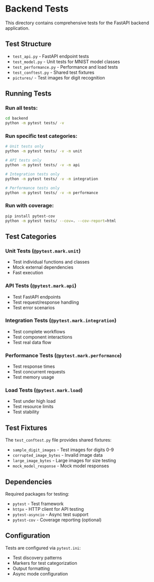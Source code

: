 # Backend Tests

This directory contains comprehensive tests for the FastAPI backend application.

## Test Structure

- `test_api.py` - FastAPI endpoint tests
- `test_model.py` - Unit tests for MNIST model classes
- `test_performance.py` - Performance and load tests
- `test_conftest.py` - Shared test fixtures
- `pictures/` - Test images for digit recognition

## Running Tests

### Run all tests:
```bash
cd backend
python -m pytest tests/ -v
```

### Run specific test categories:
```bash
# Unit tests only
python -m pytest tests/ -v -m unit

# API tests only
python -m pytest tests/ -v -m api

# Integration tests only
python -m pytest tests/ -v -m integration

# Performance tests only
python -m pytest tests/ -v -m performance
```

### Run with coverage:
```bash
pip install pytest-cov
python -m pytest tests/ --cov=. --cov-report=html
```

## Test Categories

### Unit Tests (`@pytest.mark.unit`)
- Test individual functions and classes
- Mock external dependencies
- Fast execution

### API Tests (`@pytest.mark.api`)
- Test FastAPI endpoints
- Test request/response handling
- Test error scenarios

### Integration Tests (`@pytest.mark.integration`)
- Test complete workflows
- Test component interactions
- Test real data flow

### Performance Tests (`@pytest.mark.performance`)
- Test response times
- Test concurrent requests
- Test memory usage

### Load Tests (`@pytest.mark.load`)
- Test under high load
- Test resource limits
- Test stability

## Test Fixtures

The `test_conftest.py` file provides shared fixtures:
- `sample_digit_images` - Test images for digits 0-9
- `corrupted_image_bytes` - Invalid image data
- `large_image_bytes` - Large images for size testing
- `mock_model_response` - Mock model responses

## Dependencies

Required packages for testing:
- `pytest` - Test framework
- `httpx` - HTTP client for API testing
- `pytest-asyncio` - Async test support
- `pytest-cov` - Coverage reporting (optional)

## Configuration

Tests are configured via `pytest.ini`:
- Test discovery patterns
- Markers for test categorization
- Output formatting
- Async mode configuration
